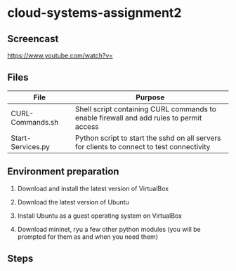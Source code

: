 # cloud-systems-assignment2

## Screencast
  
  https://www.youtube.com/watch?v=
  
## Files

| File                               | Purpose                                                                                         |
| -----------------------------------| ----------------------------------------------------------------------------------------------- |
| CURL-Commands.sh                   | Shell script containing CURL commands to enable firewall and add rules to permit access         |
| Start-Services.py                  | Python script to start the sshd on all servers for clients to connect to test connectivity      |


## Environment preparation

1. Download and install the latest version of VirtualBox

2. Download the latest version of Ubuntu

3. Install Ubuntu as a guest operating system on VirtualBox

4. Download mininet, ryu a few other python modules (you will be prompted for them as and when you need them)

## Steps
